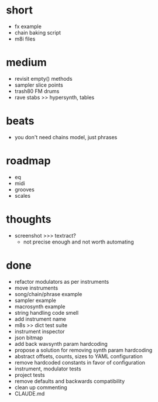 # short

- fx example
- chain baking script
- m8i files

# medium

- revisit empty() methods
- sampler slice points
- trash80 FM drums
- rave stabs >> hypersynth, tables

# beats

- you don't need chains model, just phrases

# roadmap

- eq
- midi
- grooves
- scales

# thoughts

- screenshot >>> textract?
  - not precise enough and not worth automating

# done

- refactor modulators as per instruments
- move instruments
- song/chain/phrase example
- sampler example
- macrosynth example
- string handling code smell
- add instrument name
- m8s >> dict test suite
- instrument inspector
- json bitmap
- add back wavsynth param hardcoding
- propose a solution for removing synth param hardcoding
- abstract offsets, counts, sizes to YAML configuration
- remove hardcoded constants in favor of configuration
- instrument, modulator tests
- project tests
- remove defaults and backwards compatibility
- clean up commenting
- CLAUDE.md

